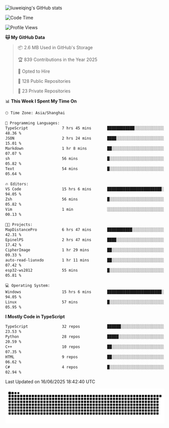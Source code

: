 ![liuweiqing's GitHub stats](https://github-readme-stats.vercel.app/api?username=14790897&show_icons=true&locale=cn&include_all_commits=true&count_private=true)

<!--START_SECTION:waka-->
![Code Time](http://img.shields.io/badge/Code%20Time-2%2C229%20hrs%2053%20mins-blue)

![Profile Views](http://img.shields.io/badge/Profile%20Views-7-blue)

**🐱 My GitHub Data** 

> 📦 2.6 MB Used in GitHub's Storage 
 > 
> 🏆 839 Contributions in the Year 2025
 > 
> 💼 Opted to Hire
 > 
> 📜 128 Public Repositories 
 > 
> 🔑 23 Private Repositories 
 > 
📊 **This Week I Spent My Time On** 

```text
🕑︎ Time Zone: Asia/Shanghai

💬 Programming Languages: 
TypeScript               7 hrs 45 mins       ████████████░░░░░░░░░░░░░   48.36 % 
JSON                     2 hrs 24 mins       ████░░░░░░░░░░░░░░░░░░░░░   15.01 % 
Markdown                 1 hr 8 mins         ██░░░░░░░░░░░░░░░░░░░░░░░   07.07 % 
sh                       56 mins             █░░░░░░░░░░░░░░░░░░░░░░░░   05.82 % 
Text                     54 mins             █░░░░░░░░░░░░░░░░░░░░░░░░   05.64 % 

🔥 Editors: 
VS Code                  15 hrs 6 mins       ████████████████████████░   94.05 % 
Zsh                      56 mins             █░░░░░░░░░░░░░░░░░░░░░░░░   05.82 % 
Vim                      1 min               ░░░░░░░░░░░░░░░░░░░░░░░░░   00.13 % 

🐱‍💻 Projects: 
MapDistancePro           6 hrs 47 mins       ███████████░░░░░░░░░░░░░░   42.31 % 
EpinelPS                 2 hrs 47 mins       ████░░░░░░░░░░░░░░░░░░░░░   17.42 % 
CipherImage              1 hr 29 mins        ██░░░░░░░░░░░░░░░░░░░░░░░   09.33 % 
auto-read-liunxdo        1 hr 11 mins        ██░░░░░░░░░░░░░░░░░░░░░░░   07.42 % 
esp32-ws2812             55 mins             █░░░░░░░░░░░░░░░░░░░░░░░░   05.81 % 

💻 Operating System: 
Windows                  15 hrs 6 mins       ████████████████████████░   94.05 % 
Linux                    57 mins             █░░░░░░░░░░░░░░░░░░░░░░░░   05.95 % 
```

**I Mostly Code in TypeScript** 

```text
TypeScript               32 repos            ██████░░░░░░░░░░░░░░░░░░░   23.53 % 
Python                   28 repos            █████░░░░░░░░░░░░░░░░░░░░   20.59 % 
C++                      10 repos            ██░░░░░░░░░░░░░░░░░░░░░░░   07.35 % 
HTML                     9 repos             ██░░░░░░░░░░░░░░░░░░░░░░░   06.62 % 
C#                       4 repos             █░░░░░░░░░░░░░░░░░░░░░░░░   02.94 % 
```




 Last Updated on 16/06/2025 18:42:40 UTC
<!--END_SECTION:waka-->

<picture>
  <source media="(prefers-color-scheme: dark)" srcset="https://raw.githubusercontent.com/14790897/14790897/output/github-contribution-grid-snake-dark.svg" />
  <source media="(prefers-color-scheme: light)" srcset="https://raw.githubusercontent.com/14790897/14790897/output/github-contribution-grid-snake.svg" />
  <img alt="github-snake" src="https://raw.githubusercontent.com/14790897/14790897/output/github-contribution-grid-snake.svg" />
</picture>
